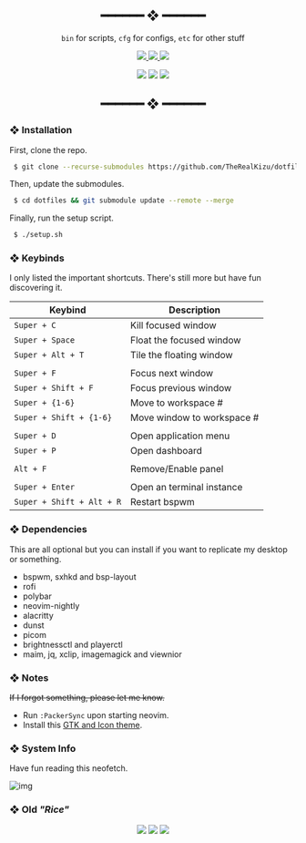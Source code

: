 <h2 align="center"> ━━━━━━  ❖  ━━━━━━ </h2>

<!-- INFO -->
<div align="center">
    <code>bin</code> for scripts,
    <code>cfg</code> for configs,
    <code>etc</code> for other stuff
    <p></p>
    <a href="https://github.com/TheRealKizu/dotfiles/stargazers">
        <img src="https://img.shields.io/github/stars/TheRealKizu/dotfiles?color=%23a9b665&labelColor=%231d2021&style=flat-square">
    </a>
    <a href="https://github.com/TheRealKizu/dotfiles/network/members/">
        <img src="https://img.shields.io/github/forks/TheRealKizu/dotfiles?color=%237daea3&labelColor=%231d2021&style=flat-square">
    </a>
    <img src="https://img.shields.io/github/repo-size/TheRealKizu/dotfiles?color=%23ea6962&labelColor=%231d2021&style=flat-square">
</div>

<p/>

<div align="center">
   <img src="https://cdn.kizu.cf/u/lGkNpcu.png">
   <img src="https://cdn.kizu.cf/u/M9a68vS.png">
   <img src="https://cdn.kizu.cf/u/jYbkIRd.png">
</div>

<h2 align="center"> ━━━━━━  ❖  ━━━━━━ </h2>

<!--
    Got lazy using tags lol.
 -->

### ❖ Installation

   First, clone the repo.
   ```bash
    $ git clone --recurse-submodules https://github.com/TheRealKizu/dotfiles.git
   ```

   Then, update the submodules.
   ```bash
    $ cd dotfiles && git submodule update --remote --merge
   ```

   Finally, run the setup script.
   ```bash
    $ ./setup.sh
   ```

### ❖ Keybinds

   I only listed the important shortcuts. There's still more but have fun discovering it.

   |          Keybind          |         Description         |
   | ------------------------- | --------------------------- |
   | `Super + C`               | Kill focused window         |   
   | `Super + Space`           | Float the focused window    |
   | `Super + Alt + T`         | Tile the floating window    |
   |                           |                             |
   | `Super + F`               | Focus next window           |
   | `Super + Shift + F`       | Focus previous window       |
   | `Super + {1-6}`           | Move to workspace #         |
   | `Super + Shift + {1-6}`   | Move window to workspace #  |
   |                           |                             |
   | `Super + D`               | Open application menu       |
   | `Super + P`               | Open dashboard              |
   |                           |                             |
   | `Alt + F`                 | Remove/Enable panel         |
   |                           |                             | 
   | `Super + Enter`           | Open an terminal instance   |
   | `Super + Shift + Alt + R` | Restart bspwm               |

### ❖ Dependencies

   This are all optional but you can install if you want to replicate my desktop or something.

   * bspwm, sxhkd and bsp-layout
   * rofi
   * polybar
   * neovim-nightly
   * alacritty
   * dunst
   * picom
   * brightnessctl and playerctl
   * maim, jq, xclip, imagemagick and viewnior

### ❖ Notes

   ~~If I forgot something, please let me know.~~ 

   * Run `:PackerSync` upon starting neovim.
   * Install this [GTK and Icon theme](https://github.com/sainnhe/gruvbox-material-gtk).

### ❖ System Info

   Have fun reading this neofetch.

   ![img](https://kizu.shx.gg/hrvGSg.png)

### ❖ Old ***"Rice"***

<div align="center">
   <img src="https://cdn.kizu.cf/u/WTcxwnD.png">
   <img src="https://cdn.kizu.cf/u/TLrHuG3.png">
   <img src="https://cdn.kizu.cf/u/ZWtiLmg.png">
</div>